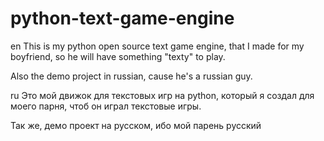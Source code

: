 # python-text-game-engine
en
This is my python open source text game engine, that I made for my boyfriend, so he will have something "texty" to play.

Also the demo project in russian, cause he's a russian guy.

ru
Это мой движок для текстовых игр на python, который я создал для моего парня, чтоб он играл текстовые игры.

Так же, демо проект на русском, ибо мой парень русский
